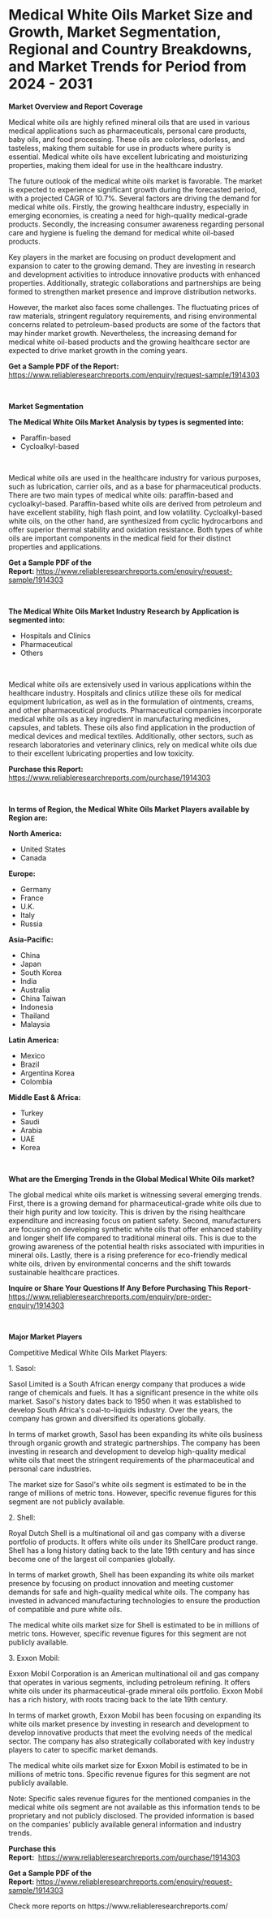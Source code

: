 <p><h1>Medical White Oils Market Size and Growth, Market Segmentation, Regional and Country Breakdowns, and Market Trends for Period from 2024 -  2031</h1></p><p><strong>Market Overview and Report Coverage</strong></p>
<p><p>Medical white oils are highly refined mineral oils that are used in various medical applications such as pharmaceuticals, personal care products, baby oils, and food processing. These oils are colorless, odorless, and tasteless, making them suitable for use in products where purity is essential. Medical white oils have excellent lubricating and moisturizing properties, making them ideal for use in the healthcare industry.</p><p>The future outlook of the medical white oils market is favorable. The market is expected to experience significant growth during the forecasted period, with a projected CAGR of 10.7%. Several factors are driving the demand for medical white oils. Firstly, the growing healthcare industry, especially in emerging economies, is creating a need for high-quality medical-grade products. Secondly, the increasing consumer awareness regarding personal care and hygiene is fueling the demand for medical white oil-based products.</p><p>Key players in the market are focusing on product development and expansion to cater to the growing demand. They are investing in research and development activities to introduce innovative products with enhanced properties. Additionally, strategic collaborations and partnerships are being formed to strengthen market presence and improve distribution networks.</p><p>However, the market also faces some challenges. The fluctuating prices of raw materials, stringent regulatory requirements, and rising environmental concerns related to petroleum-based products are some of the factors that may hinder market growth. Nevertheless, the increasing demand for medical white oil-based products and the growing healthcare sector are expected to drive market growth in the coming years.</p></p>
<p><strong>Get a Sample PDF of the Report:</strong> <a href="https://www.reliableresearchreports.com/enquiry/request-sample/1914303">https://www.reliableresearchreports.com/enquiry/request-sample/1914303</a></p>
<p>&nbsp;</p>
<p><strong>Market Segmentation</strong></p>
<p><strong>The Medical White Oils Market Analysis by types is segmented into:</strong></p>
<p><ul><li>Paraffin-based</li><li>Cycloalkyl-based</li></ul></p>
<p>&nbsp;</p>
<p><p>Medical white oils are used in the healthcare industry for various purposes, such as lubrication, carrier oils, and as a base for pharmaceutical products. There are two main types of medical white oils: paraffin-based and cycloalkyl-based. Paraffin-based white oils are derived from petroleum and have excellent stability, high flash point, and low volatility. Cycloalkyl-based white oils, on the other hand, are synthesized from cyclic hydrocarbons and offer superior thermal stability and oxidation resistance. Both types of white oils are important components in the medical field for their distinct properties and applications.</p></p>
<p><strong>Get a Sample PDF of the Report:</strong>&nbsp;<a href="https://www.reliableresearchreports.com/enquiry/request-sample/1914303">https://www.reliableresearchreports.com/enquiry/request-sample/1914303</a></p>
<p>&nbsp;</p>
<p><strong>The Medical White Oils Market Industry Research by Application is segmented into:</strong></p>
<p><ul><li>Hospitals and Clinics</li><li>Pharmaceutical</li><li>Others</li></ul></p>
<p>&nbsp;</p>
<p><p>Medical white oils are extensively used in various applications within the healthcare industry. Hospitals and clinics utilize these oils for medical equipment lubrication, as well as in the formulation of ointments, creams, and other pharmaceutical products. Pharmaceutical companies incorporate medical white oils as a key ingredient in manufacturing medicines, capsules, and tablets. These oils also find application in the production of medical devices and medical textiles. Additionally, other sectors, such as research laboratories and veterinary clinics, rely on medical white oils due to their excellent lubricating properties and low toxicity.</p></p>
<p><strong>Purchase this Report:</strong>&nbsp; <a href="https://www.reliableresearchreports.com/purchase/1914303">https://www.reliableresearchreports.com/purchase/1914303</a></p>
<p>&nbsp;</p>
<p><strong>In terms of Region, the Medical White Oils Market Players available by Region are:</strong></p>
<p>
    <p> <strong> North America: </strong>
        <ul>
            <li>United States</li>
            <li>Canada</li>
        </ul>
        </p> 
    <p> <strong> Europe: </strong>
        <ul>
            <li>Germany</li>
            <li>France</li>
            <li>U.K.</li>
            <li>Italy</li>
            <li>Russia</li>
        </ul>
        </p> 
    <p> <strong> Asia-Pacific: </strong>
        <ul>
            <li>China</li>
            <li>Japan</li>
            <li>South Korea</li>
            <li>India</li>
            <li>Australia</li>
            <li>China Taiwan</li>
            <li>Indonesia</li>
            <li>Thailand</li>
            <li>Malaysia</li>
        </ul>
        </p> 
    <p> <strong> Latin America: </strong>
        <ul>
            <li>Mexico</li>
            <li>Brazil</li>
            <li>Argentina Korea</li>
            <li>Colombia</li>
        </ul>
        </p> 
    <p> <strong> Middle East & Africa: </strong>
        <ul>
            <li>Turkey</li>
            <li>Saudi</li>
            <li>Arabia</li>
            <li>UAE</li>
            <li>Korea</li>
        </ul>
    </p>
    </p>
<p>&nbsp;</p>
<p><strong>What are the Emerging Trends in the Global Medical White Oils market?</strong></p>
<p><p>The global medical white oils market is witnessing several emerging trends. First, there is a growing demand for pharmaceutical-grade white oils due to their high purity and low toxicity. This is driven by the rising healthcare expenditure and increasing focus on patient safety. Second, manufacturers are focusing on developing synthetic white oils that offer enhanced stability and longer shelf life compared to traditional mineral oils. This is due to the growing awareness of the potential health risks associated with impurities in mineral oils. Lastly, there is a rising preference for eco-friendly medical white oils, driven by environmental concerns and the shift towards sustainable healthcare practices.</p></p>
<p><strong>Inquire or Share Your Questions If Any Before Purchasing This Report</strong>- <a href="https://www.reliableresearchreports.com/enquiry/pre-order-enquiry/1914303">https://www.reliableresearchreports.com/enquiry/pre-order-enquiry/1914303</a></p>
<p>&nbsp;</p>
<p><strong>Major Market Players</strong></p>
<p><p>Competitive Medical White Oils Market Players:</p><p>1. Sasol:</p><p>Sasol Limited is a South African energy company that produces a wide range of chemicals and fuels. It has a significant presence in the white oils market. Sasol's history dates back to 1950 when it was established to develop South Africa's coal-to-liquids industry. Over the years, the company has grown and diversified its operations globally. </p><p>In terms of market growth, Sasol has been expanding its white oils business through organic growth and strategic partnerships. The company has been investing in research and development to develop high-quality medical white oils that meet the stringent requirements of the pharmaceutical and personal care industries.</p><p>The market size for Sasol's white oils segment is estimated to be in the range of millions of metric tons. However, specific revenue figures for this segment are not publicly available.</p><p>2. Shell:</p><p>Royal Dutch Shell is a multinational oil and gas company with a diverse portfolio of products. It offers white oils under its ShellCare product range. Shell has a long history dating back to the late 19th century and has since become one of the largest oil companies globally.</p><p>In terms of market growth, Shell has been expanding its white oils market presence by focusing on product innovation and meeting customer demands for safe and high-quality medical white oils. The company has invested in advanced manufacturing technologies to ensure the production of compatible and pure white oils.</p><p>The medical white oils market size for Shell is estimated to be in millions of metric tons. However, specific revenue figures for this segment are not publicly available.</p><p>3. Exxon Mobil:</p><p>Exxon Mobil Corporation is an American multinational oil and gas company that operates in various segments, including petroleum refining. It offers white oils under its pharmaceutical-grade mineral oils portfolio. Exxon Mobil has a rich history, with roots tracing back to the late 19th century.</p><p>In terms of market growth, Exxon Mobil has been focusing on expanding its white oils market presence by investing in research and development to develop innovative products that meet the evolving needs of the medical sector. The company has also strategically collaborated with key industry players to cater to specific market demands.</p><p>The medical white oils market size for Exxon Mobil is estimated to be in millions of metric tons. Specific revenue figures for this segment are not publicly available.</p><p>Note: Specific sales revenue figures for the mentioned companies in the medical white oils segment are not available as this information tends to be proprietary and not publicly disclosed. The provided information is based on the companies' publicly available general information and industry trends.</p></p>
<p><strong>Purchase this Report:</strong>&nbsp;&nbsp;<a href="https://www.reliableresearchreports.com/purchase/1914303">https://www.reliableresearchreports.com/purchase/1914303</a></p>
<p></p>
<p><strong>Get a Sample PDF of the Report:</strong>&nbsp;<a href="https://www.reliableresearchreports.com/enquiry/request-sample/1914303">https://www.reliableresearchreports.com/enquiry/request-sample/1914303</a></p>
<p>Check more reports on https://www.reliableresearchreports.com/</p>